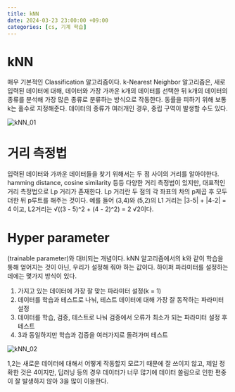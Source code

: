 ```yaml
---
title: kNN
date: 2024-03-23 23:00:00 +09:00
categories: [cs, 기계 학습]
---
```


# kNN
매우 기본적인 Classification 알고리즘이다. k-Nearest Neighbor 알고리즘은, 새로 입력된 데이터에 대해, 데이터와 가장 가까운 k개의 데이터를 선택한 뒤 k개의 데이터의 종류를 분석해 가장 많은 종류로 분류하는 방식으로 작동한다. 동률을 피하기 위해 보통 k는 홀수로 지정해준다. 데이터의 종류가 여러개인 경우, 중립 구역이 발생할 수도 있다.

![kNN_01](https://github.com/patchpark/patchpark.github.io/assets/116805893/2130ceb1-eccc-4f38-aa4c-e8c04533c64b)


# 거리 측정법
입력된 데이터와 가까운 데이터들을 찾기 위해서는 두 점 사이의 거리를 알아야한다. hamming distance, cosine similarity 등등 다양한 거리 측정법이 있지만, 대표적인 거리 측정법으로 Lp 거리가 존재한다. Lp 거리란 두 점의 각 좌표의 차의 p제곱 후 모두 더한 뒤 p루트를 해주는 것이다. 예를 들어 (3,4)와 (5,2)의 L1 거리는 |3-5| + |4-2| = 4 이고, L2거리는 √((3 - 5)^2 + (4 - 2)^2) = 2 √2이다.

# Hyper parameter
(trainable parameter)와 대비되는 개념이다. kNN 알고리즘에서의 k와 같이 학습을 통해 얻어지는 것이 아닌, 우리가 설정해 줘야 하는 값이다. 하이퍼 파라미터를 설정하는데에는 몇가지 방식이 있다.

1. 가지고 있는 데이터에 가장 잘 맞는 파라미터 설정(k = 1)
2. 데이터를 학습과 테스트로 나눠, 테스트 데이터에 대해 가장 잘 동작하는 파라미터 설정
3. 데이터를 학습, 검증, 테스트로 나눠 검증에서 오류가 최소가 되는 파라미터 설정 후 테스트
4. 3과 동일하지만 학습과 검증을 여러가지로 돌려가며 테스트


![kNN_02](https://github.com/patchpark/patchpark.github.io/assets/116805893/eb2a1f9b-13bd-445c-b00f-5efdf3ebed0a)


1,2는 새로운 데이터에 대해서 어떻게 작동할지 모르기 때문에 잘 쓰이지 않고, 제일 정확한 것은 4이지만, 딥러닝 등의 경우 데이터가 너무 많기에 데이터 쏠림으로 인한 편중이 잘 발생하지 않아 3을 많이 이용한다.
